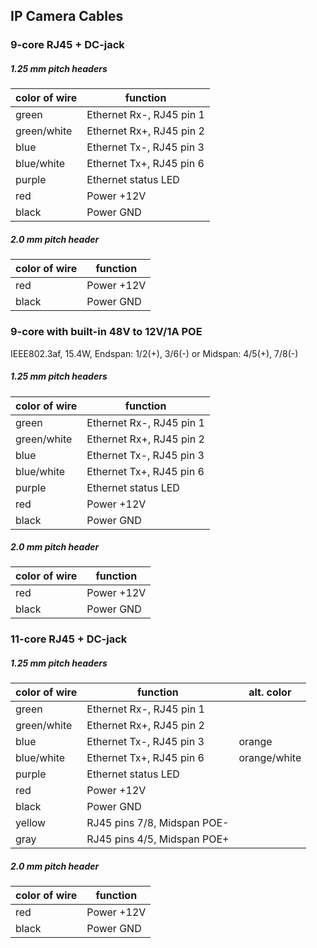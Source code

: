 IP Camera Cables
----------------

### 9-core RJ45 + DC-jack

##### 1.25 mm pitch headers

| color of wire | function                 |
|---------------|--------------------------|
| green         | Ethernet Rx-, RJ45 pin 1 |
| green/white   | Ethernet Rx+, RJ45 pin 2 |
| blue          | Ethernet Tx-, RJ45 pin 3 |
| blue/white    | Ethernet Tx+, RJ45 pin 6 |
| purple        | Ethernet status LED      |
| red           | Power +12V               |
| black         | Power GND                |

##### 2.0 mm pitch header

| color of wire | function   |
|---------------|------------|
| red           | Power +12V |
| black         | Power GND  |


### 9-core with built-in 48V to 12V/1A POE

IEEE802.3af, 15.4W, Endspan: 1/2(+), 3/6(-) or Midspan: 4/5(+), 7/8(-)

##### 1.25 mm pitch headers

| color of wire | function                 |
|---------------|--------------------------|
| green         | Ethernet Rx-, RJ45 pin 1 |
| green/white   | Ethernet Rx+, RJ45 pin 2 |
| blue          | Ethernet Tx-, RJ45 pin 3 |
| blue/white    | Ethernet Tx+, RJ45 pin 6 |
| purple        | Ethernet status LED      |
| red           | Power +12V               |
| black         | Power GND                |

##### 2.0 mm pitch header

| color of wire | function   |
|---------------|------------|
| red           | Power +12V |
| black         | Power GND  |

### 11-core RJ45 + DC-jack

##### 1.25 mm pitch headers

| color of wire | function                    | alt. color   |
|---------------|-----------------------------|--------------|
| green         | Ethernet Rx-, RJ45 pin 1    |              |
| green/white   | Ethernet Rx+, RJ45 pin 2    |              |
| blue          | Ethernet Tx-, RJ45 pin 3    | orange       |
| blue/white    | Ethernet Tx+, RJ45 pin 6    | orange/white |
| purple        | Ethernet status LED         |              |
| red           | Power +12V                  |              |
| black         | Power GND                   |              |
| yellow        | RJ45 pins 7/8, Midspan POE- |              |
| gray          | RJ45 pins 4/5, Midspan POE+ |              |

##### 2.0 mm pitch header

| color of wire | function   |
|---------------|------------|
| red           | Power +12V |
| black         | Power GND  |
